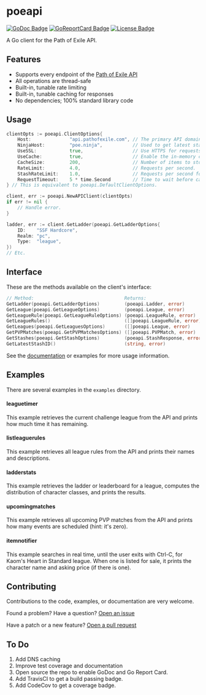 # poeapi

[![GoDoc Badge]][GoDoc]
[![GoReportCard Badge]][GoReportCard]
[![License Badge]][License]

A Go client for the Path of Exile API.

## Features

* Supports every endpoint of the [Path of Exile API][API Docs]
* All operations are thread-safe
* Built-in, tunable rate limiting
* Built-in, tunable caching for responses
* No dependencies; 100% standard library code

## Usage

```go
clientOpts := poeapi.ClientOptions{
    Host:              "api.pathofexile.com", // The primary API domain.
    NinjaHost:         "poe.ninja",           // Used to get latest stash ID.
    UseSSL:            true,                  // Use HTTPS for requests.
    UseCache:          true,                  // Enable the in-memory cache.
    CacheSize:         200,                   // Number of items to store.
    RateLimit:         4.0,                   // Requests per second.
    StashRateLimit:    1.0,                   // Requests per second for trade API.
    RequestTimeout:    5 * time.Second        // Time to wait before canceling requests.
} // This is equivalent to poeapi.DefaultClientOptions.

client, err := poeapi.NewAPIClient(clientOpts)
if err != nil {
    // Handle error.
}

ladder, err := client.GetLadder(poeapi.GetLadderOptions{
    ID:    "SSF Hardcore",
    Realm: "pc",
    Type:  "league",
})
// Etc.
```

## Interface

These are the methods available on the client's interface:

```go
// Method:                                 Returns:
GetLadder(poeapi.GetLadderOptions)         (poeapi.Ladder, error)
GetLeague(poeapi.GetLeagueOptions)         (poeapi.League, error)
GetLeagueRule(poeapi.GetLeagueRuleOptions) (poeapi.LeagueRule, error)
GetLeagueRules()                           ([]poeapi.LeagueRule, error)
GetLeagues(poeapi.GetLeaguesOptions)       ([]poeapi.League, error)
GetPVPMatches(poeapi.GetPVPMatchesOptions) ([]poeapi.PVPMatch, error)
GetStashes(poeapi.GetStashOptions)         (poeapi.StashResponse, error)
GetLatestStashID()                         (string, error)
```

See the [documentation][GoDoc] or examples for more usage information.

## Examples

There are several examples in the `examples` directory.

#### leaguetimer

This example retrieves the current challenge league from the API and prints how
much time it has remaining.

#### listleaguerules

This example retrieves all league rules from the API and prints their names and
descriptions.

#### ladderstats

This example retrieves the ladder or leaderboard for a league, computes the
distribution of character classes, and prints the results.

#### upcomingmatches

This example retrieves all upcoming PVP matches from the API and prints how many
events are scheduled (hint: it's zero).

#### itemnotifier

This example searches in real time, until the user exits with Ctrl-C, for Kaom's
Heart in Standard league. When one is listed for sale, it prints the character
name and asking price (if there is one).

## Contributing

Contributions to the code, examples, or documentation are very welcome.

Found a problem? Have a question? [Open an issue][Issue]

Have a patch or a new feature? [Open a pull request][Pull Request]

## To Do
1. Add DNS caching
1. Improve test coverage and documentation
1. Open source the repo to enable GoDoc and Go Report Card.
1. Add TravisCI to get a build passing badge.
1. Add CodeCov to get a coverage badge.

[GoDoc]: https://godoc.org/willroberts/poeapi
[GoDoc Badge]: https://godoc.org/willroberts/poeapi?status.svg
[GoReportCard]: https://goreportcard.com/report/github.com/willroberts/poeapi
[GoReportCard Badge]: https://goreportcard.com/badge/github.com/willroberts/poeapi
[License]: https://www.gnu.org/licenses/gpl-3.0
[License Badge]: https://img.shields.io/badge/License-GPLv3-blue.svg
[API Docs]: https://www.pathofexile.com/developer/docs/api
[Issue]: https://github.com/willroberts/poeapi/issues
[Pull Request]: https://github.com/willroberts/poeapi/pulls
